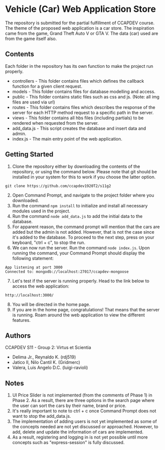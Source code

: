 # Vehicle (Car) Web Application Store

The repository is submitted for the partial fulfillment of CCAPDEV course. The theme of the proposed web application is a car store. The inspiration came from the game, Grand Theft Auto V or GTA V. The data (car) used are from the game itself also.

## Contents

Each folder in the repository has its own function to make the project run properly.

- controllers - This folder contains files which defines the callback function for a given client request.
- models - This folder contains files for database modelling and access.
- public - This folder contains static files such as css and js. (Note: all img files are used via url)
- routes - This folder contains files which describes the response of the server for each HTTP method request to a specific path in the server.
- views - This folder contains all hbs files (including partials) to be rendered when requested from the server.
- add_data.js - This script creates the database and insert data and admin.
- index.js - The main entry point of the web application.

## Getting Started

1. Clone the repository either by downloading the contents of the repository, or using the
command below. Please note that git should be installed in your system for this to work if you
choose the latter option.
```
git clone https://github.com/ccapdev1920T2/s11g2
```
2. Open Command Prompt, and navigate to the project folder where you downloaded.
3. Run the command `npm install` to initialize and install all necessary modules used in the project.
4. Run the command `node add_data.js` to add the initial data to the database.
5. For apparent reason, the command prompt will mention that the cars are added but the admin is not added. However, that is not the case since it's added to the database. To proceed to the next step, press on your keyboard, "ctrl + c", to stop the run.
6. We can now run the server. Run the command `node index.js`. Upon running the command, your Command Prompt should display the following statement:
```
App listening at port 3000
Connected to: mongodb://localhost:27017/ccapdev-mongoose
```
7. Let's test if the server is running properly. Head to the link below to access the web application:
```
http://localhost:3000/
```
8. You will be directed in the home page.
9. If you are in the home page, congratulations! That means that the server is running. Roam around the web application to view the different features. 

## Authors

CCAPDEV S11 - Group 2: Virtus et Scientia
- Delima Jr., Reynaldo K. (rdj519)
- Jatico II, Nilo Cantil K. (Gridmerc)
- Valera, Luis Angelo D.C. (luigi-ravioli)

## Notes

1. UI Price Slider is not implemented (from the comments of Phase 1) in Phase 2. As a result, there are three options in the search page where the user can sort the cars by their name, brand or price.
2. It's really important to note to ctrl + c once Command Prompt does not want to stop the add_data.js.
3. The implementation of adding users is not yet implemented as some of the concepts needed are not yet discussed or approached. However, to add, delete and update the information of cars are implemented.
4. As a result, registering and logging in is not yet possible until more concepts such as "express-session" is fully discussed.